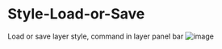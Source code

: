 # Style-Load-or-Save
Load or save layer style, command in layer panel bar
![image](https://github.com/Korto19/Style-Load-or-Save/assets/36882050/9bc158ce-b9c0-4445-9697-cba6b4540dca)
